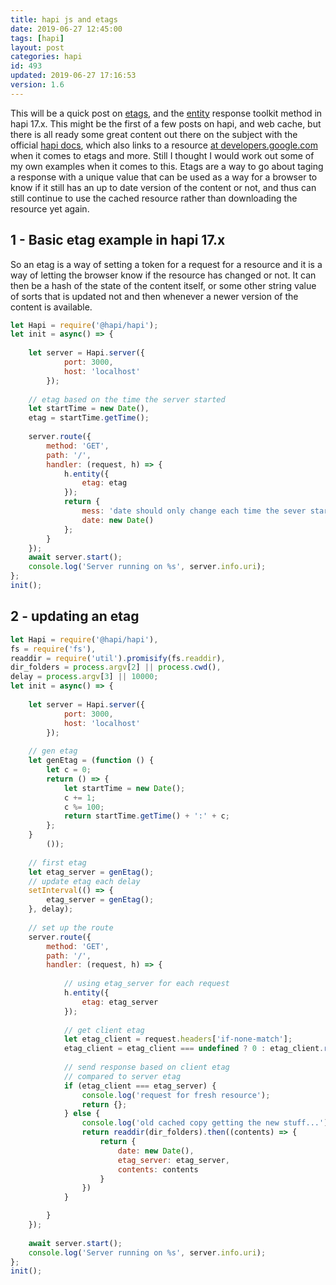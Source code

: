 ```yaml
---
title: hapi js and etags
date: 2019-06-27 12:45:00
tags: [hapi]
layout: post
categories: hapi
id: 493
updated: 2019-06-27 17:16:53
version: 1.6
---
```


This will be a quick post on [etags](https://en.wikipedia.org/wiki/HTTP_ETag), and the [entity](https://hapijs.com/api#-hentityoptions) response toolkit method in hapi 17.x. This might be the first of a few posts on hapi, and web cache, but there is all ready some great content out there on the subject with the official [hapi docs](https://hapijs.com/tutorials/caching?lang=en_US#overview), which also links to a resource [at developers.google.com](https://developers.google.com/web/fundamentals/performance/optimizing-content-efficiency/http-caching) when it comes to etags and more. Still I thought I would work out some of my own examples when it comes to this. Etags are a way to go about taging a response with a unique value that can be used as a way for a browser to know if it still has an up to date version of the content or not, and thus can still continue to use the cached resource rather than downloading the resource yet again.

<!-- more -->

## 1 - Basic etag example in hapi 17.x

So an etag is a way of setting a token for a request for a resource and it is a way of letting the browser know if the resource has changed or not. It can then be a hash of the state of the content itself, or some other string value of sorts that is updated not and then whenever a newer version of the content is available.

```js
let Hapi = require('@hapi/hapi');
let init = async() => {
 
    let server = Hapi.server({
            port: 3000,
            host: 'localhost'
        });
 
    // etag based on the time the server started
    let startTime = new Date(),
    etag = startTime.getTime();
 
    server.route({
        method: 'GET',
        path: '/',
        handler: (request, h) => {
            h.entity({
                etag: etag
            });
            return {
                mess: 'date should only change each time the sever starts',
                date: new Date()
            };
        }
    });
    await server.start();
    console.log('Server running on %s', server.info.uri);
};
init();
```

## 2 - updating an etag

```js
let Hapi = require('@hapi/hapi'),
fs = require('fs'),
readdir = require('util').promisify(fs.readdir),
dir_folders = process.argv[2] || process.cwd(),
delay = process.argv[3] || 10000;
let init = async() => {
 
    let server = Hapi.server({
            port: 3000,
            host: 'localhost'
        });
 
    // gen etag
    let genEtag = (function () {
        let c = 0;
        return () => {
            let startTime = new Date();
            c += 1;
            c %= 100;
            return startTime.getTime() + ':' + c;
        };
    }
        ());
 
    // first etag
    let etag_server = genEtag();
    // update etag each delay
    setInterval(() => {
        etag_server = genEtag();
    }, delay);
 
    // set up the route
    server.route({
        method: 'GET',
        path: '/',
        handler: (request, h) => {
 
            // using etag_server for each request
            h.entity({
                etag: etag_server
            });
 
            // get client etag
            let etag_client = request.headers['if-none-match'];
            etag_client = etag_client === undefined ? 0 : etag_client.replace(/"/g, '');
 
            // send response based on client etag
            // compared to server etag
            if (etag_client === etag_server) {
                console.log('request for fresh resource');
                return {};
            } else {
                console.log('old cached copy getting the new stuff...');
                return readdir(dir_folders).then((contents) => {
                    return {
                        date: new Date(),
                        etag_server: etag_server,
                        contents: contents
                    }
                })
            }

        }
    });
 
    await server.start();
    console.log('Server running on %s', server.info.uri);
};
init();
```